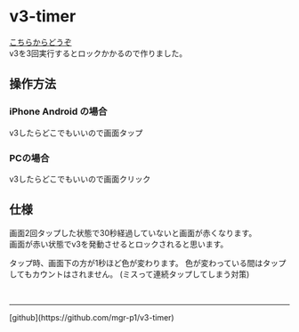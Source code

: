 # v3-timer
[こちらからどうぞ](https://mgr-p1.github.io/v3-timer/timer.html)  
v3を3回実行するとロックかかるので作りました。

## 操作方法

### iPhone Android の場合
v3したらどこでもいいので画面タップ

### PCの場合
v3したらどこでもいいので画面クリック

## 仕様
画面2回タップした状態で30秒経過していないと画面が赤くなります。  
画面が赤い状態でv3を発動させるとロックされると思います。

タップ時、画面下の方が1秒ほど色が変わります。
色が変わっている間はタップしてもカウントはされません。
(ミスって連続タップしてしまう対策)

<br>

<hr>
[github](https://github.com/mgr-p1/v3-timer)

